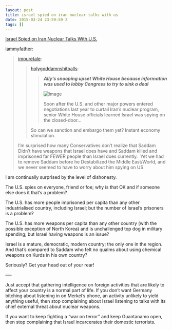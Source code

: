 ```yaml
---
layout: post
title: israel spied on iran nuclear talks with us
date: 2015-03-24 23:59:59 Z
tags: []
---
```

[Israel Spied on Iran Nuclear Talks With U.S.](http://holygoddamnshitballs.tumblr.com/post/114520134655)

[iammyfather](http://iammyfather.tumblr.com/post/114526886288/israel-spied-on-iran-nuclear-talks-with-u-s):

> [impuretale](http://impuretale.tumblr.com/post/114526489003/israel-spied-on-iran-nuclear-talks-with-u-s):
> 
> > [holygoddamnshitballs](http://holygoddamnshitballs.tumblr.com/post/114520134655):
> > 
> > > **_Ally’s snooping upset White House because information was used to lobby Congress to try to sink a deal_**
> > > 
> > > ![image](https://66.media.tumblr.com/964004ad0ba2ade3600069c0a36732b3/tumblr_inline_nlqhmbrBCm1ryh33h_500.jpg)
> > > 
> > > Soon after the U.S. and other major powers entered negotiations last year to curtail Iran’s nuclear program, senior White House officials learned Israel was spying on the closed-door…
> > 
> > So can we sanction and embargo them yet? Instant economy stimulation.  
> 
> I’m surprised how many Conservatives don’t realize that Saddam Didn’t have weapons that Israel does have and Saddam killed and imprisoned far FEWER people than Israel does currently.  Yet we had to remove Saddam before he Destabilized the Middle East/World, and we never seemed to have to worry about him spying on US.

I am continually surprised by the level of dishonesty.

The U.S. spies on everyone, friend or foe; why is that OK and if someone else does it that’s a problem?

The U.S. has more people imprisoned per capita than any other industrialised country, including Israel; but the number of Israel’s prisoners is a problem?

The U.S. has more weapons per capita than any other country (with the possible exception of North Korea) and is unchallenged top dog in military spending; but Israel having weapons is an issue?

Israel is a mature, democratic, modern country; the only one in the region. And that’s compared to Saddam who felt no qualms about using chemical weapons on Kurds in his own country?

Seriously? Get your head out of your rear!

—-

Just accept that gathering intelligence on foreign activities that are likely to affect your country is a normal part of life. If you don’t want Germany bitching about listening in on Merkel’s phone, an activity unlikely to yield anything useful, then stop complaining about Israel listening to talks with its chief external threat about nuclear weapons.

If you want to keep fighting a “war on terror” and keep Guantanamo open, then stop complaining that Israel incarcerates their domestic terrorists.
